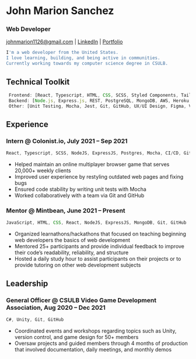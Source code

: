 # John Marion Sanchez
### Web Developer 
johnmarion1126@gmail.com | [LinkedIn](https://www.linkedin.com/in/johnmarionsanchez/) | [Portfolio]()

```bash
I'm a web developer from the United States.
I love learning, building, and being active in communities.
Currently working towards my computer science degree in CSULB.
```
	
## Technical Toolkit
```js
 Frontend: [React, Typescript, HTML, CSS, SCSS, Styled Components, Tailwind, JavaScript, ES6]
 Backend: [Node.js, Express.js, REST, PostgreSQL, MongoDB, AWS, Heroku, CI/CD]
 Other: [Unit Testing, Mocha, Jest, Git, GitHub, UX/UI Design, Figma, Visual Studio Code]
```

## Experience
### Intern @ Colonist.io, July 2021 – Sep 2021
```js
React, Typescript, SCSS, NodeJS, ExpressJS, Postgres, Mocha, CI/CD, Git, GitHub
```
- Helped maintain an online multiplayer browser game that serves 20,000+ weekly clients
- Improved user experience by restyling outdated web pages and fixing bugs
- Ensured code stability by writing unit tests with Mocha
- Worked collaboratively with a team via Git and GitHub

### Mentor @ Mintbean, June 2021 – Present 
```js
JavaScript, HTML, CSS, React, NodeJS, ExpressJS, MongoDB, Git, GitHub
```
- Organized learnathons/hackathons that focused on teaching beginning web developers the basics of web development
- Mentored 25+ participants and provide individual feedback to improve their code’s readability, reliability, and structure
- Hosted a daily study hour to assist participants on their projects or to provide tutoring on other web development subjects

## Leadership
### General Officer @ CSULB Video Game Development Association, Aug 2020 – Dec 2021
```js
C#, Unity, Git, GitHub
```
- Coordinated events and workshops regarding topics such as Unity, version control, and game design for 50+ members
- Oversaw projects and guided members through 4 months of production that involved documentation, daily meetings, and monthly demos
